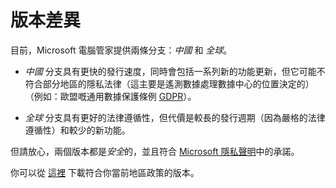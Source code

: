 # 版本差異

目前，Microsoft 電腦管家提供兩條分支：*中國* 和 *全球*。

- *中國* 分支具有更快的發行速度，同時會包括一系列新的功能更新，但它可能不符合部分地區的隱私法律（這主要是遙測數據處理數據中心的位置決定的）（例如：歐盟嘅通用數據保護條例 [GDPR](https://gdpr-info.eu/)）。

- *全球* 分支具有更好的法律遵循性，但代價是較長的發行週期（因為嚴格的法律遵循性）和較少的新功能。

但請放心，兩個版本都是*安全*的，並且符合 [Microsoft 隱私聲明](https://privacy.microsoft.com/zh-hant/privacystatement)中的承諾。

你可以從 [這裡](https://aka.ms/PCManagerOFL30101) 下載符合你當前地區政策的版本。
